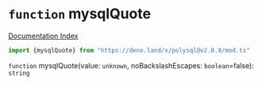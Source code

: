 # `function` mysqlQuote

[Documentation Index](../README.md)

```ts
import {mysqlQuote} from "https://deno.land/x/polysql@v2.0.8/mod.ts"
```

`function` mysqlQuote(value: `unknown`, noBackslashEscapes: `boolean`=false): `string`

